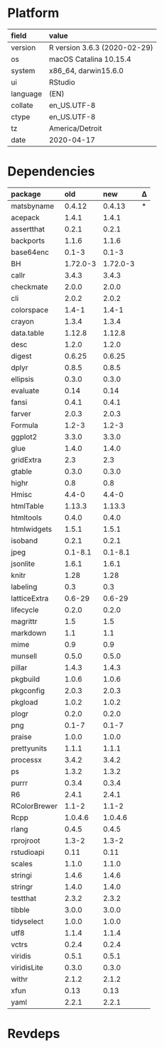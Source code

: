 # Platform

|field    |value                        |
|:--------|:----------------------------|
|version  |R version 3.6.3 (2020-02-29) |
|os       |macOS Catalina 10.15.4       |
|system   |x86_64, darwin15.6.0         |
|ui       |RStudio                      |
|language |(EN)                         |
|collate  |en_US.UTF-8                  |
|ctype    |en_US.UTF-8                  |
|tz       |America/Detroit              |
|date     |2020-04-17                   |

# Dependencies

|package      |old      |new      |Δ  |
|:------------|:--------|:--------|:--|
|matsbyname   |0.4.12   |0.4.13   |*  |
|acepack      |1.4.1    |1.4.1    |   |
|assertthat   |0.2.1    |0.2.1    |   |
|backports    |1.1.6    |1.1.6    |   |
|base64enc    |0.1-3    |0.1-3    |   |
|BH           |1.72.0-3 |1.72.0-3 |   |
|callr        |3.4.3    |3.4.3    |   |
|checkmate    |2.0.0    |2.0.0    |   |
|cli          |2.0.2    |2.0.2    |   |
|colorspace   |1.4-1    |1.4-1    |   |
|crayon       |1.3.4    |1.3.4    |   |
|data.table   |1.12.8   |1.12.8   |   |
|desc         |1.2.0    |1.2.0    |   |
|digest       |0.6.25   |0.6.25   |   |
|dplyr        |0.8.5    |0.8.5    |   |
|ellipsis     |0.3.0    |0.3.0    |   |
|evaluate     |0.14     |0.14     |   |
|fansi        |0.4.1    |0.4.1    |   |
|farver       |2.0.3    |2.0.3    |   |
|Formula      |1.2-3    |1.2-3    |   |
|ggplot2      |3.3.0    |3.3.0    |   |
|glue         |1.4.0    |1.4.0    |   |
|gridExtra    |2.3      |2.3      |   |
|gtable       |0.3.0    |0.3.0    |   |
|highr        |0.8      |0.8      |   |
|Hmisc        |4.4-0    |4.4-0    |   |
|htmlTable    |1.13.3   |1.13.3   |   |
|htmltools    |0.4.0    |0.4.0    |   |
|htmlwidgets  |1.5.1    |1.5.1    |   |
|isoband      |0.2.1    |0.2.1    |   |
|jpeg         |0.1-8.1  |0.1-8.1  |   |
|jsonlite     |1.6.1    |1.6.1    |   |
|knitr        |1.28     |1.28     |   |
|labeling     |0.3      |0.3      |   |
|latticeExtra |0.6-29   |0.6-29   |   |
|lifecycle    |0.2.0    |0.2.0    |   |
|magrittr     |1.5      |1.5      |   |
|markdown     |1.1      |1.1      |   |
|mime         |0.9      |0.9      |   |
|munsell      |0.5.0    |0.5.0    |   |
|pillar       |1.4.3    |1.4.3    |   |
|pkgbuild     |1.0.6    |1.0.6    |   |
|pkgconfig    |2.0.3    |2.0.3    |   |
|pkgload      |1.0.2    |1.0.2    |   |
|plogr        |0.2.0    |0.2.0    |   |
|png          |0.1-7    |0.1-7    |   |
|praise       |1.0.0    |1.0.0    |   |
|prettyunits  |1.1.1    |1.1.1    |   |
|processx     |3.4.2    |3.4.2    |   |
|ps           |1.3.2    |1.3.2    |   |
|purrr        |0.3.4    |0.3.4    |   |
|R6           |2.4.1    |2.4.1    |   |
|RColorBrewer |1.1-2    |1.1-2    |   |
|Rcpp         |1.0.4.6  |1.0.4.6  |   |
|rlang        |0.4.5    |0.4.5    |   |
|rprojroot    |1.3-2    |1.3-2    |   |
|rstudioapi   |0.11     |0.11     |   |
|scales       |1.1.0    |1.1.0    |   |
|stringi      |1.4.6    |1.4.6    |   |
|stringr      |1.4.0    |1.4.0    |   |
|testthat     |2.3.2    |2.3.2    |   |
|tibble       |3.0.0    |3.0.0    |   |
|tidyselect   |1.0.0    |1.0.0    |   |
|utf8         |1.1.4    |1.1.4    |   |
|vctrs        |0.2.4    |0.2.4    |   |
|viridis      |0.5.1    |0.5.1    |   |
|viridisLite  |0.3.0    |0.3.0    |   |
|withr        |2.1.2    |2.1.2    |   |
|xfun         |0.13     |0.13     |   |
|yaml         |2.2.1    |2.2.1    |   |

# Revdeps

